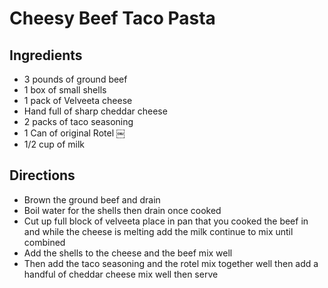 # Cheesy Beef Taco Pasta

## Ingredients
* 3 pounds of ground beef
* 1 box of small shells
* 1 pack of Velveeta cheese
* Hand full of sharp cheddar cheese
* 2 packs of taco seasoning
* 1 Can of original Rotel ￼
* 1/2 cup of milk

## Directions
* Brown the ground beef and drain
* Boil water for the shells then drain once cooked
* Cut up full block of velveeta place in pan that you cooked the beef in and while the cheese is melting add the milk continue to mix until combined
* Add the shells to the cheese and the beef mix well
* Then add the taco seasoning and the rotel mix together well then add a handful of cheddar cheese mix well then serve
